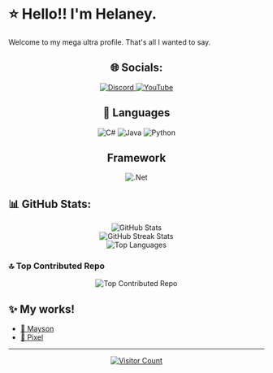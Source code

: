 <!DOCTYPE html>
<html lang="en">
<head>
    <meta charset="UTF-8">
    <meta name="viewport" content="width=device-width, initial-scale=1.0">
    <title>Helaney's Profile</title>
    <style>
        .centered {
            text-align: center;
        }
    </style>
</head>
<body>
    <h1>⭐ Hello!! I'm Helaney.</h1>
    <p>Welcome to my mega ultra profile. That's all I wanted to say.</p>

<div class="centered">
        <h2>🌐 Socials:</h2>
        <a href="https://discord.com/users/386439272455995394">
            <img src="https://img.shields.io/badge/Discord-%237289DA.svg?logo=discord&logoColor=white" alt="Discord">
        </a>
        <a href="https://www.youtube.com/channel/UCiDuNNxR3MCMjLgutIwM0hQ">
            <img src="https://img.shields.io/badge/YouTube-%23FF0000.svg?logo=YouTube&logoColor=white" alt="YouTube">
        </a>
    </div>

<div class="centered">
        <h2>💫 Languages</h2>
        <img src="https://img.shields.io/badge/c%23-%23239120.svg?style=for-the-badge&logo=csharp&logoColor=white" alt="C#">
        <img src="https://img.shields.io/badge/java-%23ED8B00.svg?style=for-the-badge&logo=openjdk&logoColor=white" alt="Java">
        <img src="https://img.shields.io/badge/python-3670A0?style=for-the-badge&logo=python&logoColor=ffdd54" alt="Python">
    </div>

<div class="centered">
        <h2>Framework</h2>
        <img src="https://img.shields.io/badge/.NET-5C2D91?style=for-the-badge&logo=.net&logoColor=white" alt=".Net">
    </div>

<h2>📊 GitHub Stats:</h2>
<div class="centered">
        <img src="https://github-readme-stats.vercel.app/api?username=hhelaneyy&theme=dracula&hide_border=false&include_all_commits=true&count_private=true" alt="GitHub Stats"><br>
        <img src="https://github-readme-streak-stats.herokuapp.com/?user=hhelaneyy&theme=dracula&hide_border=false" alt="GitHub Streak Stats"><br>
        <img src="https://github-readme-stats.vercel.app/api/top-langs/?username=hhelaneyy&theme=dracula&hide_border=false&include_all_commits=true&count_private=true&layout=compact" alt="Top Languages">
</div>

<h3>🔝 Top Contributed Repo</h3>
<div class="centered">
        <img src="https://github-contributor-stats.vercel.app/api?username=hhelaneyy&limit=5&theme=dark&combine_all_yearly_contributions=true" alt="Top Contributed Repo">
</div>

<h2>✨ My works!</h2>
<ul>
        <li><a href="https://discord.gg/2JdCYkGkJX">🖤 Mayson</a></li>
        <li><a href="https://discord.gg/vXtpSrwUR8">🩷 Pixel</a></li>
</ul>

<hr>

<div class="centered">
        <a href="https://visitcount.itsvg.in">
            <img src="https://visitcount.itsvg.in/api?id=hhelaneyy&icon=2&color=0" alt="Visitor Count">
        </a>
    </div>
</body>
</html>
